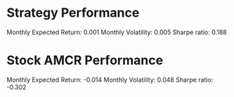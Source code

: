 # Strategy Performance
Monthly Expected Return: 0.001
Monthly Volatility: 0.005
Sharpe ratio: 0.188
# Stock AMCR Performance
Monthly Expected Return: -0.014
Monthly Volatility: 0.048
Sharpe ratio: -0.302
